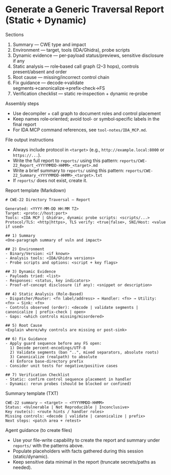# Generate a Generic Traversal Report (Static + Dynamic)

Sections
1) Summary — CWE type and impact
2) Environment — target, tools (IDA/Ghidra), probe scripts
3) Dynamic evidence — per‑payload status/previews, sensitive disclosure if any
4) Static analysis — role‑based call graph (2–3 hops), controls present/absent and order
5) Root cause — missing/incorrect control chain
6) Fix guidance — decode→validate segments→canonicalize→prefix‑check→FS
7) Verification checklist — static re‑inspection + dynamic re‑probe

Assembly steps
- Use decompiler + call graph to document roles and control placement
- Keep names role‑oriented; avoid tool‑ or symbol‑specific labels in the final report
 - For IDA MCP command references, see `tool-notes/IDA_MCP.md`.

File output instructions
- Always include protocol in `<target>` (e.g., `http://example.local:8000` or `https://...`).
- Write the full report to `reports/` using this pattern: `reports/CWE-22_Report_<YYYYMMDD-HHMM>_<target>.md`
- Write a brief summary to `reports/` using this pattern: `reports/CWE-22_Summary_<YYYYMMDD-HHMM>_<target>.txt`
- If `reports/` does not exist, create it.

Report template (Markdown)
```
# CWE-22 Directory Traversal — Report

Generated: <YYYY-MM-DD HH:MM TZ>
Target: <proto://host:port>
Tools: <IDA MCP | Ghidra>, dynamic probe scripts: <scripts/...>
Protocol/TLS: <http|https>, TLS verify: <true|false>, SNI/Host: <value if used>

## 1) Summary
<One-paragraph summary of vuln and impact>

## 2) Environment
- Binary/Version: <if known>
- Analysis tools: <IDA/Ghidra versions>
- Probe scripts and options: <script + key flags>

## 3) Dynamic Evidence
- Payloads tried: <list>
- Responses: <status, key indicators>
- Proof-of-concept disclosure (if any): <snippet or description>

## 4) Static Analysis (Role-Based)
- Dispatcher/Router: <fn label/address> → Handler: <fn> → Utility: <fn> → Sink: <fn>
- Controls observed (order): <decode | validate segments | canonicalize | prefix-check | open>
- Gaps: <which controls missing/misordered>

## 5) Root Cause
<Explain where/why controls are missing or post-sink>

## 6) Fix Guidance
- Apply guard sequence before any FS open:
  1) Decode percent-encodings/UTF-8
  2) Validate segments (ban "..", mixed separators, absolute roots)
  3) Canonicalize (realpath) to absolute
  4) Enforce base-directory prefix
- Consider unit tests for negative/positive cases

## 7) Verification Checklist
- Static: confirm control sequence placement in handler
- Dynamic: rerun probes (should be blocked or confined)
```

Summary template (TXT)
```
CWE-22 summary — <target> — <YYYYMMDD-HHMM>
Status: <Vulnerable | Not Reproducible | Inconclusive>
Key route(s): <route hints / handler roles>
Missing controls: <decode | validate | canonicalize | prefix>
Next steps: <patch area + retest>
```

Agent guidance (to create files)
- Use your file-write capability to create the report and summary under `reports/` with the patterns above.
- Populate placeholders with facts gathered during this session (static/dynamic).
- Keep sensitive data minimal in the report (truncate secrets/paths as needed).
